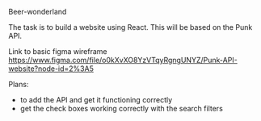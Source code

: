 Beer-wonderland

The task is to build a website using React. This will be based on the Punk API.

Link to basic figma wireframe https://www.figma.com/file/o0kXvXO8YzVTqyRgngUNYZ/Punk-API-website?node-id=2%3A5

Plans:
* to add the API and get it functioning correctly
* get the check boxes working correctly with the search filters
